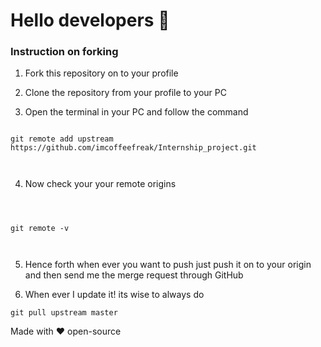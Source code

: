 # Hello developers :clap:

  
  

### Instruction on forking

1. Fork this repository on to your profile

2. Clone the repository from your profile to your PC

3. Open the terminal in your PC and follow the command

 
```` terminal

git remote add upstream https://github.com/imcoffeefreak/Internship_project.git

  

````

4. Now check your your remote origins

  

```` terminal

  

git remote -v

  

````

5. Hence forth when ever you want to push just push it on to your origin and then send me the merge request through GitHub

7. When ever I update it! its wise to always do 

```` terminal 
git pull upstream master
````


			
Made with :heart: open-source
